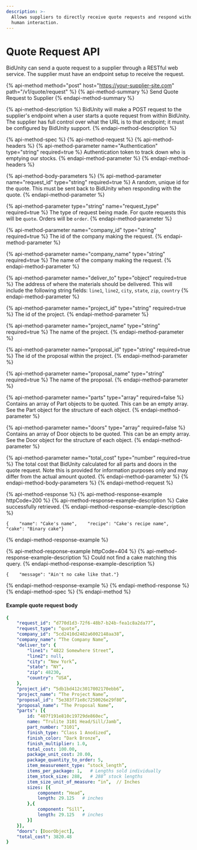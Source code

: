 ```yaml
---
description: >-
  Allows suppliers to directly receive quote requests and respond without any
  human interaction.
---
```


# Quote Request API

BidUnity can send a quote request to a supplier through a RESTful web service. The supplier must have an endpoint setup to receive the request.

{% api-method method="post" host="https://your-supplier-site.com" path="/v1/quote/request" %}
{% api-method-summary %}
Send Quote Request to Supplier
{% endapi-method-summary %}

{% api-method-description %}
BidUnity will make a POST request to the supplier's endpoint when a user starts a quote request from within BidUnity. The supplier has full control over what the URL is to that endpoint; it must be configured by BidUnity support.
{% endapi-method-description %}

{% api-method-spec %}
{% api-method-request %}
{% api-method-headers %}
{% api-method-parameter name="Authentication" type="string" required=true %}
Authentication token to track down who is emptying our stocks.
{% endapi-method-parameter %}
{% endapi-method-headers %}

{% api-method-body-parameters %}
{% api-method-parameter name="request\_id" type="string" required=true %}
A random, unique id for the quote. This must be sent back to BidUnity when responding with the quote.
{% endapi-method-parameter %}

{% api-method-parameter type="string" name="request\_type" required=true %}
The type of request being made. For quote requests this will be `quote`. Orders will be `order`.
{% endapi-method-parameter %}

{% api-method-parameter name="company\_id" type="string" required=true %}
The id of the company making the request.
{% endapi-method-parameter %}

{% api-method-parameter name="company\_name" type="string" required=true %}
The name of the company making the request.
{% endapi-method-parameter %}

{% api-method-parameter name="deliver\_to" type="object" required=true %}
The address of where the materials should be delivered. This will include the following string fields: `line1`, `line2`, `city`, `state`, `zip`, `country`
{% endapi-method-parameter %}

{% api-method-parameter name="project\_id" type="string" required=true %}
The id of the project.
{% endapi-method-parameter %}

{% api-method-parameter name="project\_name" type="string" required=true %}
The name of the project.
{% endapi-method-parameter %}

{% api-method-parameter name="proposal\_id" type="string" required=true %}
The id of the proposal within the project.
{% endapi-method-parameter %}

{% api-method-parameter name="proposal\_name" type="string" required=true %}
The name of the proposal.
{% endapi-method-parameter %}

{% api-method-parameter name="parts" type="array" required=false %}
Contains an array of Part objects to be quoted. This can be an empty array. See the Part object for the structure of each object.
{% endapi-method-parameter %}

{% api-method-parameter name="doors" type="array" required=false %}
Contains an array of Door objects to be quoted. This can be an empty array. See the Door object for the structure of each object.
{% endapi-method-parameter %}

{% api-method-parameter name="total\_cost" type="number" required=true %}
The total cost that BidUnity calculated for all parts and doors in the quote request. Note this is provided for information purposes only and may differ from the actual amount quoted.
{% endapi-method-parameter %}
{% endapi-method-body-parameters %}
{% endapi-method-request %}

{% api-method-response %}
{% api-method-response-example httpCode=200 %}
{% api-method-response-example-description %}
Cake successfully retrieved.
{% endapi-method-response-example-description %}

```
{    "name": "Cake's name",    "recipe": "Cake's recipe name",    "cake": "Binary cake"}
```
{% endapi-method-response-example %}

{% api-method-response-example httpCode=404 %}
{% api-method-response-example-description %}
Could not find a cake matching this query.
{% endapi-method-response-example-description %}

```
{    "message": "Ain't no cake like that."}
```
{% endapi-method-response-example %}
{% endapi-method-response %}
{% endapi-method-spec %}
{% endapi-method %}

#### Example quote request body

```yaml
{
    "request_id": “d770d1d3-72f6-48b7-b24b-fea1c8a2da77”,
    "request_type": “quote”,
    "company_id": “5cd2410d2482a6002148aa38”,
    "company_name": “The Company Name”,
    "deliver_to": {
        "line1": “4822 Somewhere Street”,
        "line2": null,
        "city": “New York”,
        "state": “NY”,
        "zip": 48230,
        "country": “USA”,
    },
    "project_id": “5db1bd412c3017002170ebb6”,
    "project_name": “The Project Name”,
    "proposal_id": “5e383f71e8c7250026e29f80”,
    "proposal_name": “The Proposal Name”,
    "parts": [{
        id: “407f191e810c19729de860ec”,
        name: “Trulite 3101 Head/Sill/Jamb”,
        part_number: “3101”,
        finish_type: “Class 1 Anodized”,
        finish_color: “Dark Bronze”,
        finish_multiplier: 1.0,
        total_cost: 100.00,
        package_unit_cost: 20.00,
        package_quantity_to_order: 5,
        item_measurement_type: “stock_length”,
        items_per_package: 1,   # Lengths sold individually
        item_stock_size: 288,   # 288” stock lengths
        item_size_unit_of_measure: “in”,  // Inches
        sizes: [{
            component: “Head”,
            length: 29.125   # inches
        },{
            component: “Sill”,
            length: 29.125   # inches
        }]
    }],
    "doors": [DoorObject],
    "total_cost": 3820.48
}
```

